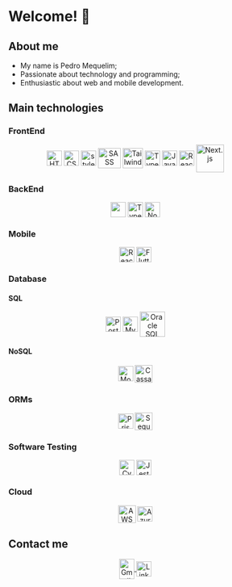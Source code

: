 # Welcome! 👋

<div>
  <h2>About me</h2>
  <ul>
    <li>My name is Pedro Mequelim;</li>
  	<li>Passionate about technology and programming;</li>
  	<li>Enthusiastic about web and mobile development.</li>
  </ul>
</div>

<!-- <br>

<div align="center">
  <a href="https://github.com/phms02">
    <img height="210rem" src="https://github-readme-stats.vercel.app/api/top-langs/?username=phms02&layout=compact&langs_count=8&theme=algolia"/>
  </a>

 ![Pedro's GitHub stats](https://github-readme-stats.vercel.app/api?username=phms02&show_icons=true&theme=algolia)
</div> -->

<div>
  <h2>Main technologies</h1>
  <h3>FrontEnd</h2>
  <div align="center">
    <img alt="HTML" height="30" width="30" align="center" src="https://cdn.jsdelivr.net/gh/devicons/devicon@latest/icons/html5/html5-original.svg">
    <img alt="CSS" height="30" width="30" align="center" src="https://cdn.jsdelivr.net/gh/devicons/devicon@latest/icons/css3/css3-original.svg">
    <img alt="styled-components" height="30" width="30" align="center" src="https://skillicons.dev/icons?i=styledcomponents">
    <img alt="SASS" height="40" width="45" align="center" src="https://cdn.jsdelivr.net/gh/devicons/devicon@latest/icons/sass/sass-original.svg">
    <img alt="Tailwind CSS" height="40" width="40" align="center" src="https://cdn.jsdelivr.net/gh/devicons/devicon@latest/icons/tailwindcss/tailwindcss-original.svg">
    <img alt="TypeScript" height="30" width="30" align="center" src="https://cdn.jsdelivr.net/gh/devicons/devicon@latest/icons/typescript/typescript-original.svg">
    <img alt="JavaScript" height="30" width="30" align="center" src="https://cdn.jsdelivr.net/gh/devicons/devicon@latest/icons/javascript/javascript-original.svg">
    <!-- <img alt="Angular" height="35" width="35" align="center" src="https://cdn.jsdelivr.net/gh/devicons/devicon@latest/icons/angular/angular-original.svg"> -->
    <img alt="React.js" height="30" width="30" align="center" src="https://cdn.jsdelivr.net/gh/devicons/devicon@latest/icons/react/react-original.svg">
    <img alt="Next.js" height="55" width="55" align="center" src="https://cdn.jsdelivr.net/gh/devicons/devicon@latest/icons/nextjs/nextjs-original-wordmark.svg">
    <!-- <img alt="Vue.js" height="30" width="25" align="center" src="https://cdn.jsdelivr.net/gh/devicons/devicon@latest/icons/vuejs/vuejs-original.svg">
    <img alt="Nuxt.js" height="30" width="30" align="center" src="https://cdn.jsdelivr.net/gh/devicons/devicon@latest/icons/nuxtjs/nuxtjs-original.svg"> -->
  </div>
  <h3>BackEnd</h2>
  <div align="center">
    <img height="30" width="30" align="center" src="https://cdn.jsdelivr.net/gh/devicons/devicon@latest/icons/dart/dart-original.svg" />
    <img alt="TypeScript" height="30" width="30" align="center" src="https://cdn.jsdelivr.net/gh/devicons/devicon@latest/icons/typescript/typescript-original.svg">
    <img alt="Node.js" height="30" width="30" align="center" src="https://cdn.jsdelivr.net/gh/devicons/devicon@latest/icons/nodejs/nodejs-original.svg">
    <!-- <img alt="C#" height="30" width="30" align="center" src="https://cdn.jsdelivr.net/gh/devicons/devicon@latest/icons/csharp/csharp-original.svg">
    <img alt=".NET" height="30" width="30" align="center" src="https://skillicons.dev/icons?i=dotnet"> -->
  </div>
  <h3>Mobile</h2>
  <div align="center">
    <img alt="React Native" height="30" width="30" align="center" src="https://cdn.jsdelivr.net/gh/devicons/devicon@latest/icons/react/react-original.svg">
    <img alt="Flutter" height="30" width="30" align="center" src="https://cdn.jsdelivr.net/gh/devicons/devicon@latest/icons/flutter/flutter-original.svg">
    <!-- <img alt="Kotlin" height="30" width="30" align="center" src="https://cdn.jsdelivr.net/gh/devicons/devicon@latest/icons/kotlin/kotlin-original.svg">
    <img alt="Swift" height="30" width="30" align="center" src="https://cdn.jsdelivr.net/gh/devicons/devicon@latest/icons/swift/swift-original.svg"> -->
  </div>
  <!-- <h3>API</h2>
  <div align="center">
    <img alt="GraphQL" height="30" width="30" align="center" src="https://cdn.jsdelivr.net/gh/devicons/devicon@latest/icons/graphql/graphql-plain.svg">
  </div> -->
  <h3>Database</h2>
  <div>
    <h4>SQL</h3>
    <div align="center">
      <img alt="PostgreSQL" height="30" width="30" align="center" src="https://cdn.jsdelivr.net/gh/devicons/devicon@latest/icons/postgresql/postgresql-original.svg">
      <img alt="MySQL" height="30" width="30" align="center" src="https://cdn.jsdelivr.net/gh/devicons/devicon@latest/icons/mysql/mysql-original.svg">
      <img alt="Oracle SQL" height="50" width="50" align="center" src="https://cdn.jsdelivr.net/gh/devicons/devicon@latest/icons/oracle/oracle-original.svg">
      <!-- <img alt="SQL Server" height="30" width="30" align="center" src="https://cdn.jsdelivr.net/gh/devicons/devicon@latest/icons/microsoftsqlserver/microsoftsqlserver-original.svg"> -->
    </div>
    <h4>NoSQL</h3>
    <div align="center">
      <img alt="MongoDB" height="30" width="30" align="center" src="https://cdn.jsdelivr.net/gh/devicons/devicon@latest/icons/mongodb/mongodb-original.svg">
      <img alt="Cassandra" height="35" width="35" align="center" src="https://cdn.jsdelivr.net/gh/devicons/devicon@latest/icons/cassandra/cassandra-original.svg">
      <!-- <img alt="DynamoDB" height="30" width="30" align="center" src="https://skillicons.dev/icons?i=dynamodb"> -->
    </div>
  </div>
  <h3>ORMs</h2>
  <div align="center">
    <img alt="Prisma" height="30" width="30" align="center" src="https://cdn.jsdelivr.net/gh/devicons/devicon@latest/icons/prisma/prisma-original.svg">
    <img alt="Sequelize" height="35" width="35" align="center" src="https://cdn.jsdelivr.net/gh/devicons/devicon@latest/icons/sequelize/sequelize-original.svg">
  </div>
  <h3>Software Testing</h2>
  <div align="center">
    <img alt="Cypress" height="30" width="30" align="center" src="https://cdn.jsdelivr.net/gh/devicons/devicon@latest/icons/cypressio/cypressio-original.svg">
    <img alt="Jest" height="30" width="30" align="center" src="https://cdn.jsdelivr.net/gh/devicons/devicon@latest/icons/jest/jest-plain.svg">
   <!-- <img alt="Selenium" height="30" width="30" align="center" src="https://cdn.jsdelivr.net/gh/devicons/devicon@latest/icons/selenium/selenium-original.svg"> -->
  </div>
  <h3>Cloud</h2>
  <div align="center">
    <img alt="AWS" height="35" width="35" align="center" src="https://cdn.jsdelivr.net/gh/devicons/devicon@latest/icons/amazonwebservices/amazonwebservices-original-wordmark.svg">
    <img alt="Azure" height="30" width="30" align="center" src="https://cdn.jsdelivr.net/gh/devicons/devicon@latest/icons/azure/azure-original.svg">
    <!-- <img alt="Vercel" height="60" width="60" align="center" src="https://cdn.jsdelivr.net/gh/devicons/devicon@latest/icons/vercel/vercel-original-wordmark.svg">
    <img alt="Heroku" height="30" width="30" align="center" src="https://cdn.jsdelivr.net/gh/devicons/devicon@latest/icons/heroku/heroku-original.svg">
    <img alt="Netlify" height="60" width="60" align="center" src="https://cdn.jsdelivr.net/gh/devicons/devicon@latest/icons/netlify/netlify-original-wordmark.svg"> -->
  </div>
</div>

<h2>Contact me</h2>
<div align="center">
  <a href="mailto:pedromequelim@gmail.com">
    <img alt="Gmail" height="40" width="30" align="center" src="https://skillicons.dev/icons?i=gmail">
  </a>
  <a href="https://www.linkedin.com/in/mequelim">
    <img alt="LinkedIn" height="30" width="30" align="center" src="https://skillicons.dev/icons?i=linkedin">
  </a>
</div>
